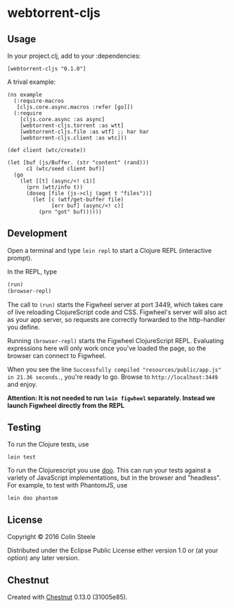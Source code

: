# webtorrent-cljs

## Usage

In your project.clj, add to your :dependencies:

    [webtorrent-cljs "0.1.0"]

A trival example:

    (ns example
      (:require-macros
       [cljs.core.async.macros :refer [go]])
      (:require 
        [cljs.core.async :as async]
        [webtorrent-cljs.torrent :as wtt]
        [webtorrent-cljs.file :as wtf] ;; har har
        [webtorrent-cljs.client :as wtc]))
  
    (def client (wtc/create))

    (let [buf (js/Buffer. (str "content" (rand)))
          c1 (wtc/seed client buf)]
      (go
        (let [[t] (async/<! c1)]
          (prn (wtt/info t))
          (doseq [file (js->clj (aget t "files"))]
            (let [c (wtf/get-buffer file)
                  [err buf] (async/<! c)]
              (prn "got" buf))))))


## Development

Open a terminal and type `lein repl` to start a Clojure REPL
(interactive prompt).

In the REPL, type

```clojure
(run)
(browser-repl)
```

The call to `(run)` starts the Figwheel server at port 3449, which takes care of
live reloading ClojureScript code and CSS. Figwheel's server will also act as
your app server, so requests are correctly forwarded to the http-handler you
define.

Running `(browser-repl)` starts the Figwheel ClojureScript REPL. Evaluating
expressions here will only work once you've loaded the page, so the browser can
connect to Figwheel.

When you see the line `Successfully compiled "resources/public/app.js" in 21.36
seconds.`, you're ready to go. Browse to `http://localhost:3449` and enjoy.

**Attention: It is not needed to run `lein figwheel` separately. Instead we
launch Figwheel directly from the REPL**

## Testing

To run the Clojure tests, use

``` shell
lein test
```

To run the Clojurescript you use [doo](https://github.com/bensu/doo). This can
run your tests against a variety of JavaScript implementations, but in the
browser and "headless". For example, to test with PhantomJS, use

``` shell
lein doo phantom
```

## License

Copyright © 2016 Colin Steele

Distributed under the Eclipse Public License either version 1.0 or (at
your option) any later version.

## Chestnut

Created with [Chestnut](http://plexus.github.io/chestnut/) 0.13.0 (31005e85).
